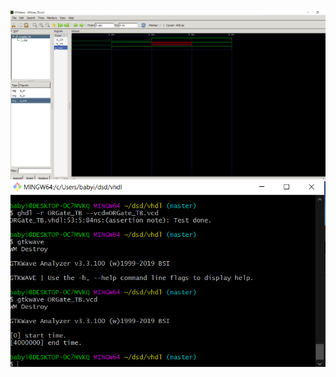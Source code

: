 ![GTKWave](https://github.com/miafelic/CPE487/blob/main/Assignment%202/gtkwave.PNG)
![Terminal](https://github.com/miafelic/CPE487/blob/main/Assignment%202/terminal.PNG)
